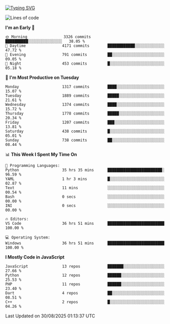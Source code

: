 [![Typing SVG](https://readme-typing-svg.demolab.com?font=Fira+Code&pause=1000&color=F7F7F7&random=false&width=435&lines=Hi+%F0%9F%91%8B%2C+I'm+Rafiu+Sidqi;Junior+Backend+Developer)](https://git.io/typing-svg)
<!--START_SECTION:waka-->
![Lines of code](https://img.shields.io/badge/From%20Hello%20World%20I%27ve%20Written-2.7%20million%20lines%20of%20code-blue)

**I'm an Early 🐤** 

```text
🌞 Morning                3326 commits        ██████████░░░░░░░░░░░░░░░   38.05 % 
🌆 Daytime                4171 commits        ████████████░░░░░░░░░░░░░   47.72 % 
🌃 Evening                791 commits         ██░░░░░░░░░░░░░░░░░░░░░░░   09.05 % 
🌙 Night                  453 commits         █░░░░░░░░░░░░░░░░░░░░░░░░   05.18 % 
```
📅 **I'm Most Productive on Tuesday** 

```text
Monday                   1317 commits        ████░░░░░░░░░░░░░░░░░░░░░   15.07 % 
Tuesday                  1889 commits        █████░░░░░░░░░░░░░░░░░░░░   21.61 % 
Wednesday                1374 commits        ████░░░░░░░░░░░░░░░░░░░░░   15.72 % 
Thursday                 1778 commits        █████░░░░░░░░░░░░░░░░░░░░   20.34 % 
Friday                   1207 commits        ███░░░░░░░░░░░░░░░░░░░░░░   13.81 % 
Saturday                 438 commits         █░░░░░░░░░░░░░░░░░░░░░░░░   05.01 % 
Sunday                   738 commits         ██░░░░░░░░░░░░░░░░░░░░░░░   08.44 % 
```


📊 **This Week I Spent My Time On** 

```text
💬 Programming Languages: 
Python                   35 hrs 35 mins      ████████████████████████░   96.59 % 
YAML                     1 hr 3 mins         █░░░░░░░░░░░░░░░░░░░░░░░░   02.87 % 
Text                     11 mins             ░░░░░░░░░░░░░░░░░░░░░░░░░   00.54 % 
Bash                     0 secs              ░░░░░░░░░░░░░░░░░░░░░░░░░   00.00 % 
INI                      0 secs              ░░░░░░░░░░░░░░░░░░░░░░░░░   00.00 % 

🔥 Editors: 
VS Code                  36 hrs 51 mins      █████████████████████████   100.00 % 

💻 Operating System: 
Windows                  36 hrs 51 mins      █████████████████████████   100.00 % 
```

**I Mostly Code in JavaScript** 

```text
JavaScript               13 repos            ███████░░░░░░░░░░░░░░░░░░   27.66 % 
Python                   12 repos            ██████░░░░░░░░░░░░░░░░░░░   25.53 % 
PHP                      11 repos            ██████░░░░░░░░░░░░░░░░░░░   23.40 % 
Dart                     4 repos             ██░░░░░░░░░░░░░░░░░░░░░░░   08.51 % 
C++                      2 repos             █░░░░░░░░░░░░░░░░░░░░░░░░   04.26 % 
```




 Last Updated on 30/08/2025 01:13:37 UTC
<!--END_SECTION:waka-->
